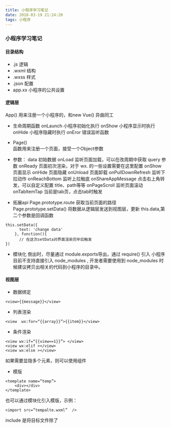 ```yaml
---
title: 小程序学习笔记
date: 2018-03-19 21:24:20
tags: 小程序
---
```


### 小程序学习笔记

#### 目录结构

* .js		逻辑
* .wxml	    结构
* .wxss	    样式
* .json		配置
* app.xx	小程序的公共设置

#### 逻辑层

App()	用来注册一个小程序的，和new Vue() 异曲同工

- 生命周期函数
onLaunch		小程序初始化执行
onShow		小程序显示时执行
onHide		小程序隐藏时执行
onEror		错误监听函数


- Page()	
函数用来注册一个页面，接受一个Object参数

- 参数：
data		初始数据
onLoad	监听页面加载，可以在改周期中获取 query 参数
onReady	页面初次渲染，对于 wx. 的一些设置需要在这里配置
onShow	页面显示
onHide	页面隐藏
onUnload	页面卸载
onPullDownRefresh		监听下拉动作
onReachBottom		监听上拉触底
onShareAppMessage	点击右上角转发，可以自定义配置 title、path等等
onPageScroll			监听页面滚动
onTabltemTap			当前是tab页，点击tab时触发

- 拓展api
Page.prototype.route		获取当前页面的路径
Page.prototype.setData()	将数据从逻辑层发送到视图层，更新 this.data,第二个参数是回调函数
```
this.setData({
      text: 'change data'
    }, function(){
      // 在这次setData对界面渲染完毕后触发
})
```

- 模块化
倒出时，尽量通过 module.exports导出，通过 require() 引入
小程序目前不支持直接引入 node_modules , 开发者需要使用到 node_modules 时候建议拷贝出相关的代码到小程序的目录中。


#### 视图层

- 数据绑定
```
<view>{{message}}</view>
```

- 列表渲染
```
<view  wx:for=“{{array}}”>{{item}}</view>
```

- 条件渲染
```
<view wx:if=“{{view==1}}”> </view>
<view wx:elif ></view>
<view wx:else ></view>
```
如果需要显隐多个元素，则可以使用<block></block>组件

- 模版
```
<template name=“temp”>
	<div></div>
</template>
```
  也可以通过模块化引入模版，示例：
```
<import src=“tempalte.wxml”  />
```
  include 是将目标文件除了 <template /> <wxs />的内容导入

- 事件
touchstart	手指触摸动作开始
touchmove	手指触摸后移动
touchcancel	手指触摸动作被打断，如来电提醒，弹窗
touchend	手指触摸动作结束
tap	手指触摸后马上离开
longpress	手指触摸后，超过350ms再离开，如果指定了事件回调函数并触发了这个事件，tap事件将不被触发
longtap	手指触摸后，超过350ms再离开（推荐使用longpress事件代替）
transitionend	会在 WXSS transition 或 wx.createAnimation 动画结束后触发
animationstart	会在一个 WXSS animation 动画开始时触发
animationiteration	会在一个 WXSS animation 一次迭代结束时触发
animationend	会在一个 WXSS animation 动画完成时触发
touchforcechange	在支持 3D Touch 的 iPhone 设备，重按时会触发

  bind事件绑定不会阻止冒泡事件向上冒泡，catch事件绑定可以阻止冒泡事件向上冒泡。
例子：
```
<view bindtap=“tapName”></view>
<view catchtap=“tapName”></view>
```

  需要在捕获阶段监听事件时，可以采用capture-bind、capture-catch关键字，后者将中断捕获阶段和取消冒泡阶段。

- wxs文件
可以创建wxs文件，可以理解为 script文件的内部引入，引入到 wxml 文件
```
<wxs  src=“….wxs”  module=“tools” />
```

- WXSS 样式组件
Rpx：根据屏幕自适应，规定屏幕宽为750rpx。如在 iPhone6 上，屏幕宽度为375px，共有750个物理像素，则750rpx = 375px = 750物理像素，1rpx = 0.5px = 1物理像素

  通过  @import "common.wxss";  引入文件


#### 自定义组件

具体配置可以参照 小程序官方文档

js文件中定义

```
component({
	…
//组件的对外属性，类似于vue中的 props，父组件向子组件传递信息
properties: {
    text: {
      type: String
    }
},
methods:{
   onTap: function () {
      var myEventDetail = {} // detail对象，提供给事件监听函数
      var myEventOption = {} // 触发事件的选项
      // 类似于vue中的自组件自定义事件与父组件传递信息
      this.triggerEvent('myevent', myEventDetail, myEventOption);
  }
}

})
```

- Behaviors

  behaviors 是用于组件间代码共享的特性，类似于一些编程语言中的“mixins”或“traits”。
每个 behavior 可以包含一组属性、数据、生命周期函数和方法，组件引用它时，它的属性、数据和方法会被合并到组件中，生命周期函数也会在对应时机被调用。每个组件可以引用多个 behavior 。 behavior 也可以引用其他 behavior 。
需要使用 Behavior() 构造器定义。
操作：通过 module.export定义导出，require 引入，在组件的 behavior属性中添加。

- relations
  定义使用组件间关系，例如两个嵌套组件之间的关系，两个组件之间必须都要添加 relations属性才生效。

- 插件

  引入插件
在app.json中添加引入
```
{
  "plugins": {
    "myPlugin": {
      "version": "1.0.0",
      "provider": "wxxxxxxxxxxxxxxxxx"
    }
  }
}
```
  使用插件
var myPluginInterface = requirePlugin('myPlugin’)；

  使用插件的自定义组件
使用插件提供的自定义组件，和使用普通自定义组件的方式相仿。在 json 文件定义需要引入的自定义组件时，使用 plugin:// 协议即可

#### 分包按需加载
在app.json 中 subPackages 字段声明项目分包结构

```
  "subPackages": [
    {
      "root": "packageA",
      "pages": [
        "pages/cat",
        "pages/dog"
      ]
    }, {
      "root": "packageB",
      "pages": [
        "pages/apple",
        "pages/banana"
      ]
    }
  ]
```